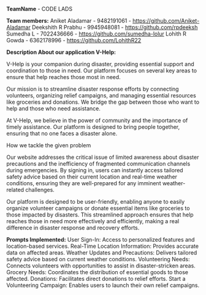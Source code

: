 **TeamName** - CODE LADS

**Team members:**
Aniket Aladamar - 9482191061 -   https://github.com/Aniket-Aladamar
Deekshith R Prabhu - 9945948081 - https://github.com/rpdeeksh
Sumedha L - 7022436666 - https://github.com/sumedha-lolur
Lohith R Gowda - 6362178996 -  https://github.com/LohithR22

**Description About our application V-Help:**

V-Help is your companion during disaster, providing essential support and coordination to those in need. Our platform focuses on several key areas to ensure that help reaches those most in need.

Our mission is to streamline disaster response efforts by connecting volunteers, organizing relief campaigns, and managing essential resources like groceries and donations. We bridge the gap between those who want to help and those who need assistance.

At V-Help, we believe in the power of community and the importance of timely assistance. Our platform is designed to bring people together, ensuring that no one faces a disaster alone.

How we tackle the given problem

Our website addresses the critical issue of limited awareness about disaster precautions and the inefficiency of fragmented communication channels during emergencies. By signing in, users can instantly access tailored safety advice based on their current location and real-time weather conditions, ensuring they are well-prepared for any imminent weather-related challenges.

Our platform is designed to be user-friendly, enabling anyone to easily organize volunteer campaigns or donate essential items like groceries to those impacted by disasters. This streamlined approach ensures that help reaches those in need more effectively and efficiently, making a real difference in disaster response and recovery efforts.

**Prompts Implemented:**
User Sign-In: Access to personalized features and location-based services.
Real-Time Location Information: Provides accurate data on affected areas.
Weather Updates and Precautions: Delivers tailored safety advice based on current weather conditions.
Volunteering Needs: Connects volunteers with opportunities to assist in disaster-stricken areas.
Grocery Needs: Coordinates the distribution of essential goods to those affected.
Donations: Facilitates direct donations to relief efforts.
Start a Volunteering Campaign: Enables users to launch their own relief campaigns.

